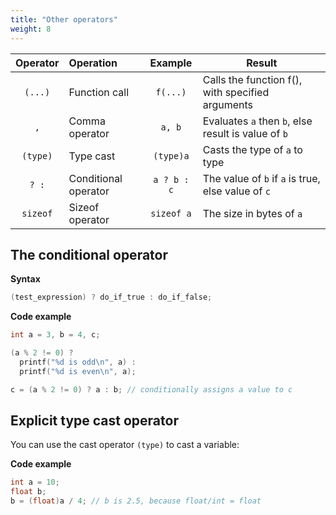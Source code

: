 ```yaml
---
title: "Other operators"
weight: 8
---
```


| Operator | Operation            | Example     | Result |
|:--------:|:---------------------|:-----------:|--------|
| `(...)`  | Function call        | `f(...)`    | Calls the function f(), with specified arguments
| `,`      | Comma operator       | `a, b`      | Evaluates `a` then `b`, else result is value of `b`
| `(type)` | Type cast            | `(type)a`   | Casts the type of `a` to type
| `? :`    | Conditional operator | `a ? b : c` | The value of `b` if `a` is true, else value of `c`
| `sizeof` | Sizeof operator      | `sizeof a`  | The size in bytes of `a`

## The conditional operator

**Syntax**

```c
(test_expression) ? do_if_true : do_if_false;
```

**Code example**

```c
int a = 3, b = 4, c;

(a % 2 != 0) ?
  printf("%d is odd\n", a) :
  printf("%d is even\n", a);

c = (a % 2 != 0) ? a : b; // conditionally assigns a value to c
```

## Explicit type cast operator

You can use the cast operator `(type)` to cast a variable:

**Code example**

```c
int a = 10;
float b;
b = (float)a / 4; // b is 2.5, because float/int = float
```